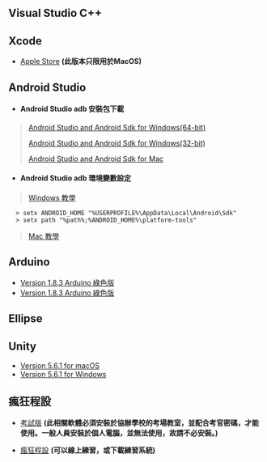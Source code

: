 ## Visual Studio C++

## Xcode

* [Apple Store](https://itunes.apple.com/tw/app/xcode/id497799835?l=zh&mt=12) **\(此版本只限用於MacOS\)**

## Android Studio

* #### Android Studio adb 安裝包下載

> [Android Studio and Android Sdk for Windows\(64-bit\)](https://dl.google.com/dl/android/studio/install/2.3.3.0/android-studio-bundle-162.4069837-windows.exe)
>
> [Android Studio and Android Sdk for Windows\(32-bit\)](https://dl.google.com/dl/android/studio/ide-zips/2.3.3.0/android-studio-ide-162.4069837-windows32.zip)
>
> [Android Studio and Android Sdk for Mac](https://dl.google.com/dl/android/studio/install/2.3.3.0/android-studio-ide-162.4069837-mac.dmg)

* #### Android Studio adb 環境變數設定

> [Windows 教學](SoftWare/WindowsPath.md)

```
  > setx ANDROID_HOME "%USERPROFILE%\AppData\Local\Android\Sdk"
  > setx path "%path%;%ANDROID_HOME%\platform-tools"
```

> [Mac 教學]()

## Arduino

* [Version 1.8.3 Arduino 綠色版](http://140.138.147.37/SoftWare/arduino-1.8.3-windows.exe)
* [Version 1.8.3 Arduino 綠色版](http://140.138.147.37/SoftWare/arduino-1.8.3-windows.zip)

## Ellipse

## Unity

* [Version 5.6.1 for macOS](https://store.unity.com/download/thank-you?thank-you=personal&os=win&nid=292)
* [Version 5.6.1 for Windows](https://store.unity.com/download/thank-you?thank-you=personal&os=osx&nid=292)

## 瘋狂程設

* [考試版](https://cpe.cse.nsysu.edu.tw/doc/setup/setup.exe) **\(此相關軟體必須安裝於協辦學校的考場教室，並配合考官密碼，才能使用。一般人員安裝於個人電腦，並無法使用，故請不必安裝。\)**

* [瘋狂程設](http://coding-frenzy.arping.me/sites/coding-frenzy.arping.me/CodingFrenzy@coding-frenzy.arping.me.zip) **\(可以線上練習，或下載練習系統\)**



